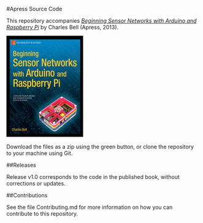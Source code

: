 #Apress Source Code

This repository accompanies [*Beginning Sensor Networks with Arduino and Raspberry Pi*](http://www.apress.com/9781430258247) by Charles Bell (Apress, 2013).

![Cover image](9781430258247.jpg)

Download the files as a zip using the green button, or clone the repository to your machine using Git.

##Releases

Release v1.0 corresponds to the code in the published book, without corrections or updates.

##Contributions

See the file Contributing.md for more information on how you can contribute to this repository.
